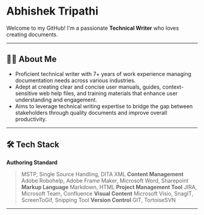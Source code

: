 # Abhishek Tripathi

Welcome to my GitHub! I'm a passionate **Technical Writer** who loves creating documents.

---

## 👨‍💻 About Me

- Proficient technical writer with 7+ years of work experience managing documentation needs across various industries.
- Adept at creating clear and concise user manuals, guides, context-sensitive web help files, and training materials that enhance user understanding and engagement.
- Aims to leverage technical writing expertise to bridge the gap between stakeholders through quality documents and improve overall productivity.

---

## 🛠️ Tech Stack
**Authoring Standard**
 > MSTP, Single Source Handling, DITA XML
**Content Management**
 > Adobe Robohelp, Adobe Frame Maker, Microsoft Word, Sharepoint
**Markup Language**
 > Markdown, HTML
**Project Management Tool**
 > JIRA, Microsoft Team, Confluence
**Visual Content**
 > Microsoft Visio, SnagIT, ScreenToGif, Snipping Tool
**Version Control**
 > GIT, TortoiseSVN

---

